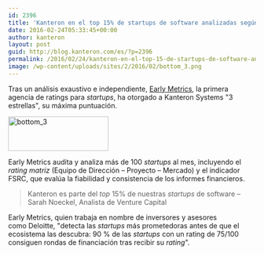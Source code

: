 ```yaml
---
id: 2396
title: 'Kanteron en el top 15% de startups de software analizadas según la agencia de ratings EarlyMetrics'
date: 2016-02-24T05:33:45+00:00
author: kanteron
layout: post
guid: http://blog.kanteron.com/es/?p=2396
permalink: /2016/02/24/kanteron-en-el-top-15-de-startups-de-software-analizadas-segun-la-agencia-de-ratings-earlymetrics/
image: /wp-content/uploads/sites/2/2016/02/bottom_3.png
---
```

Tras un análisis exaustivo e independiente, <a href="http://earlymetrics.com/en/" target="_blank">Early Metrics</a>, la primera agencia de ratings para _startups_, ha otorgado a Kanteron Systems "3 estrellas", su máxima puntuación.

<img class="wp-image-2403 aligncenter" src="http://blog.kanteron.com/wp-content/uploads/2016/02/bottom_3.png" alt="bottom_3" width="204" height="70" />

Early Metrics audita y analiza más de 100 _startups_ al mes, incluyendo el _rating matriz_ (Equipo de Dirección – Proyecto – Mercado) y el indicador FSRC, que evalúa la fiabilidad y consistencia de los informes financieros.

> Kanteron es parte del _top_ 15% de nuestras _startups_ de software – Sarah Noeckel, Analista de Venture Capital

Early Metrics, quien trabaja en nombre de inversores y asesores como Deloitte, "detecta las _startups_ más prometedoras antes de que el ecosistema las descubra: 90 % de las _startups_ con un rating de 75/100 consiguen rondas de financiación tras recibir su _rating_".